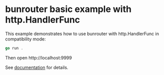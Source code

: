 # bunrouter basic example with http.HandlerFunc

This example demonstrates how to use bunrouter with http.HandlerFunc in compatibility mode:

```go
go run .
```

Then open http://localhost:9999

See [documentation](https://bunrouter.uptrace.dev/) for details.
